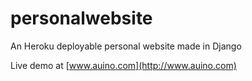 # personalwebsite
An Heroku deployable personal website made in Django

Live demo at [www.auino.com](http://www.auino.com)
